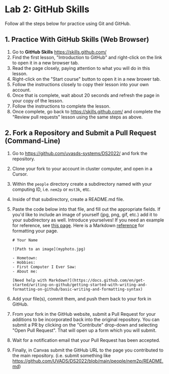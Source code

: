 # Lab 2: GitHub Skills

Follow all the steps below for practice using Git and GitHub. 

## 1. Practice With GitHub Skills (Web Browser)

1. Go to **GitHub Skills** https://skills.github.com/
2. Find the first lesson, "Introduction to GitHub" and right-click on the link to open it in a new browser tab.
3. Read the page closely, paying attention to what you will do in this lesson.
4. Right-click on the "Start course" button to open it in a new brower tab.
5. Follow the instructions closely to copy their lesson into your own account.
6. Once that is complete, wait about 20 seconds and refresh the page in your copy of the lesson.
7. Follow the instructions to complete the lesson.
8. Once complete, go back to https://skills.github.com/ and complete the "Review pull requests" lesson using the same steps as above.

## 2. Fork a Repository and Submit a Pull Request (Command-Line)

1. Go to https://github.com/uvasds-systems/DS2022/ and fork the repository.
2. Clone your fork to your account in cluster computer, and open in a Cursor. 
3. Within the `people` directory create a subdirectory named with your computing ID, i.e. `nem2p` or `mst3k`, etc.
4. Inside of that subdirectory, create a README.md file.
5. Paste the code below into that file, and fill out the appropriate fields. If you'd like to include an image of yourself (jpg, png, gif, etc.) add it to your subdirectory as well. Introduce yourselves! If you need an example for reference, see [this page](../people/nem2p/README.md). Here is a Markdown [reference](https://docs.github.com/en/get-started/writing-on-github/getting-started-with-writing-and-formatting-on-github/basic-writing-and-formatting-syntax) for formatting your page.

    ```
    # Your Name
    
    ![Path to an image](myphoto.jpg)

    - Hometown: 
    - Hobbies: 
    - First Computer I Ever Saw: 
    - About me: 

    [Need help with Markdown?](https://docs.github.com/en/get-started/writing-on-github/getting-started-with-writing-and-formatting-on-github/basic-writing-and-formatting-syntax)
    ```
    
6. Add your file(s), commit them, and push them back to your fork in GitHub.
7. From your fork in the GitHub website, submit a Pull Request for your additions to be incorporated back into the original repository. You can submit a PR by clicking on the "Contribute" drop-down and selecting "Open Pull Request". That will open up a form which you will submit.
8. Wait for a notification email that your Pull Request has been accepted.
9. Finally, in Canvas submit the GitHub URL to the page you contributed to the main repository. (i.e. submit something like https://github.com/UVADS/DS2022/blob/main/people/nem2p/README.md)
